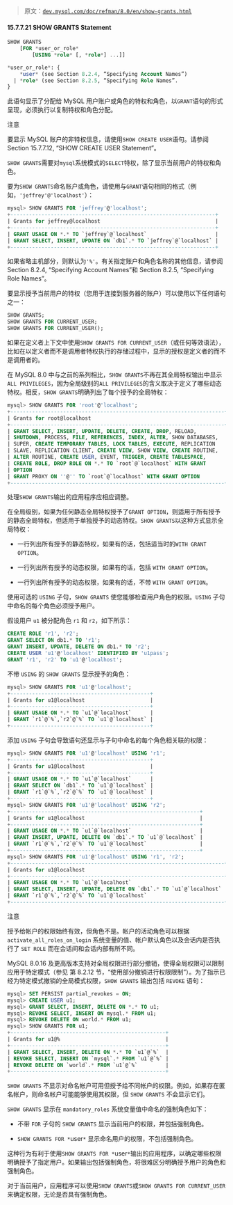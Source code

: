 > 原文：[`dev.mysql.com/doc/refman/8.0/en/show-grants.html`](https://dev.mysql.com/doc/refman/8.0/en/show-grants.html)

#### 15.7.7.21 SHOW GRANTS Statement

```sql
SHOW GRANTS
    [FOR *user_or_role*
        [USING *role* [, *role*] ...]]

*user_or_role*: {
    *user* (see Section 8.2.4, “Specifying Account Names”)
  | *role* (see Section 8.2.5, “Specifying Role Names”.
}
```

此语句显示了分配给 MySQL 用户账户或角色的特权和角色，以`GRANT`语句的形式呈现，必须执行以复制特权和角色分配。

注意

要显示 MySQL 账户的非特权信息，请使用`SHOW CREATE USER`语句。请参阅 Section 15.7.7.12, “SHOW CREATE USER Statement”。

`SHOW GRANTS`需要对`mysql`系统模式的`SELECT`特权，除了显示当前用户的特权和角色。

要为`SHOW GRANTS`命名账户或角色，请使用与`GRANT`语句相同的格式（例如，`'jeffrey'@'localhost'`）：

```sql
mysql> SHOW GRANTS FOR 'jeffrey'@'localhost';
+------------------------------------------------------------------+
| Grants for jeffrey@localhost                                     |
+------------------------------------------------------------------+
| GRANT USAGE ON *.* TO `jeffrey`@`localhost`                      |
| GRANT SELECT, INSERT, UPDATE ON `db1`.* TO `jeffrey`@`localhost` |
+------------------------------------------------------------------+
```

如果省略主机部分，则默认为`'%'`。有关指定账户和角色名称的其他信息，请参阅 Section 8.2.4, “Specifying Account Names”和 Section 8.2.5, “Specifying Role Names”。

要显示授予当前用户的特权（您用于连接到服务器的账户）可以使用以下任何语句之一：

```sql
SHOW GRANTS;
SHOW GRANTS FOR CURRENT_USER;
SHOW GRANTS FOR CURRENT_USER();
```

如果在定义者上下文中使用`SHOW GRANTS FOR CURRENT_USER`（或任何等效语法），比如在以定义者而不是调用者特权执行的存储过程中，显示的授权是定义者的而不是调用者的。

在 MySQL 8.0 中与之前的系列相比，`SHOW GRANTS`不再在其全局特权输出中显示`ALL PRIVILEGES`，因为全局级别的`ALL PRIVILEGES`的含义取决于定义了哪些动态特权。相反，`SHOW GRANTS`明确列出了每个授予的全局特权：

```sql
mysql> SHOW GRANTS FOR 'root'@'localhost';
+---------------------------------------------------------------------+
| Grants for root@localhost                                           |
+---------------------------------------------------------------------+
| GRANT SELECT, INSERT, UPDATE, DELETE, CREATE, DROP, RELOAD,         |
| SHUTDOWN, PROCESS, FILE, REFERENCES, INDEX, ALTER, SHOW DATABASES,  |
| SUPER, CREATE TEMPORARY TABLES, LOCK TABLES, EXECUTE, REPLICATION   |
| SLAVE, REPLICATION CLIENT, CREATE VIEW, SHOW VIEW, CREATE ROUTINE,  |
| ALTER ROUTINE, CREATE USER, EVENT, TRIGGER, CREATE TABLESPACE,      |
| CREATE ROLE, DROP ROLE ON *.* TO `root`@`localhost` WITH GRANT      |
| OPTION                                                              |
| GRANT PROXY ON ''@'' TO `root`@`localhost` WITH GRANT OPTION        |
+---------------------------------------------------------------------+
```

处理`SHOW GRANTS`输出的应用程序应相应调整。

在全局级别，如果为任何静态全局特权授予了`GRANT OPTION`，则适用于所有授予的静态全局特权，但适用于单独授予的动态特权。`SHOW GRANTS`以这种方式显示全局特权：

+   一行列出所有授予的静态特权，如果有的话，包括适当时的`WITH GRANT OPTION`。

+   一行列出所有授予的动态权限，如果有的话，包括 `WITH GRANT OPTION`。

+   一行列出所有授予的动态权限，如果有的话，不带 `WITH GRANT OPTION`。

使用可选的 `USING` 子句，`SHOW GRANTS` 使您能够检查用户角色的权限。`USING` 子句中命名的每个角色必须授予用户。

假设用户 `u1` 被分配角色 `r1` 和 `r2`，如下所示：

```sql
CREATE ROLE 'r1', 'r2';
GRANT SELECT ON db1.* TO 'r1';
GRANT INSERT, UPDATE, DELETE ON db1.* TO 'r2';
CREATE USER 'u1'@'localhost' IDENTIFIED BY 'u1pass';
GRANT 'r1', 'r2' TO 'u1'@'localhost';
```

不带 `USING` 的 `SHOW GRANTS` 显示授予的角色：

```sql
mysql> SHOW GRANTS FOR 'u1'@'localhost';
+---------------------------------------------+
| Grants for u1@localhost                     |
+---------------------------------------------+
| GRANT USAGE ON *.* TO `u1`@`localhost`      |
| GRANT `r1`@`%`,`r2`@`%` TO `u1`@`localhost` |
+---------------------------------------------+
```

添加 `USING` 子句会导致语句还显示与子句中命名的每个角色相关联的权限：

```sql
mysql> SHOW GRANTS FOR 'u1'@'localhost' USING 'r1';
+---------------------------------------------+
| Grants for u1@localhost                     |
+---------------------------------------------+
| GRANT USAGE ON *.* TO `u1`@`localhost`      |
| GRANT SELECT ON `db1`.* TO `u1`@`localhost` |
| GRANT `r1`@`%`,`r2`@`%` TO `u1`@`localhost` |
+---------------------------------------------+
mysql> SHOW GRANTS FOR 'u1'@'localhost' USING 'r2';
+-------------------------------------------------------------+
| Grants for u1@localhost                                     |
+-------------------------------------------------------------+
| GRANT USAGE ON *.* TO `u1`@`localhost`                      |
| GRANT INSERT, UPDATE, DELETE ON `db1`.* TO `u1`@`localhost` |
| GRANT `r1`@`%`,`r2`@`%` TO `u1`@`localhost`                 |
+-------------------------------------------------------------+
mysql> SHOW GRANTS FOR 'u1'@'localhost' USING 'r1', 'r2';
+---------------------------------------------------------------------+
| Grants for u1@localhost                                             |
+---------------------------------------------------------------------+
| GRANT USAGE ON *.* TO `u1`@`localhost`                              |
| GRANT SELECT, INSERT, UPDATE, DELETE ON `db1`.* TO `u1`@`localhost` |
| GRANT `r1`@`%`,`r2`@`%` TO `u1`@`localhost`                         |
+---------------------------------------------------------------------+
```

注意

授予给帐户的权限始终有效，但角色不是。帐户的活动角色可以根据 `activate_all_roles_on_login` 系统变量的值、帐户默认角色以及会话内是否执行了 `SET ROLE` 而在会话间和会话内部有所不同。

MySQL 8.0.16 及更高版本支持对全局权限进行部分撤销，使得全局权限可以限制应用于特定模式（参见 第 8.2.12 节，“使用部分撤销进行权限限制”）。为了指示已经为特定模式撤销的全局模式权限，`SHOW GRANTS` 输出包括 `REVOKE` 语句：

```sql
mysql> SET PERSIST partial_revokes = ON;
mysql> CREATE USER u1;
mysql> GRANT SELECT, INSERT, DELETE ON *.* TO u1;
mysql> REVOKE SELECT, INSERT ON mysql.* FROM u1;
mysql> REVOKE DELETE ON world.* FROM u1;
mysql> SHOW GRANTS FOR u1;
+--------------------------------------------------+
| Grants for u1@%                                  |
+--------------------------------------------------+
| GRANT SELECT, INSERT, DELETE ON *.* TO `u1`@`%`  |
| REVOKE SELECT, INSERT ON `mysql`.* FROM `u1`@`%` |
| REVOKE DELETE ON `world`.* FROM `u1`@`%`         |
+--------------------------------------------------+
```

`SHOW GRANTS` 不显示对命名帐户可用但授予给不同帐户的权限。例如，如果存在匿名帐户，则命名帐户可能能够使用其权限，但 `SHOW GRANTS` 不会显示它们。

`SHOW GRANTS` 显示在 `mandatory_roles` 系统变量值中命名的强制角色如下：

+   不带 `FOR` 子句的 `SHOW GRANTS` 显示当前用户的权限，并包括强制角色。

+   `SHOW GRANTS FOR *`user`*` 显示命名用户的权限，不包括强制角色。

这种行为有利于使用`SHOW GRANTS FOR *`user`*`输出的应用程序，以确定哪些权限明确授予了指定用户。如果输出包括强制角色，将很难区分明确授予用户的角色和强制角色。

对于当前用户，应用程序可以使用`SHOW GRANTS`或`SHOW GRANTS FOR CURRENT_USER`来确定权限，无论是否具有强制角色。

